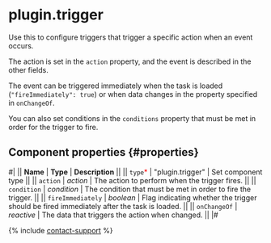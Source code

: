 # plugin.trigger

Use this to configure triggers that trigger a specific action when an event occurs.

The action is set in the `action` property, and the event is described in the other fields.

The event can be triggered immediately when the task is loaded (`"fireImmediately": true`) or when data changes in the property specified in `onChangeOf`.

You can also set conditions in the `conditions` property that must be met in order for the trigger to fire.

## Component properties {#properties}

#|
|| **Name** | **Type** | **Description** ||
|| `type`<span style="color: red">\*</span> | "plugin.trigger" | Set component type ||
|| `action` | _action_ | The action to perform when the trigger fires. ||
|| `condition` | _condition_ | The condition that must be met in order to fire the trigger. ||
|| `fireImmediately` | _boolean_ | Flag indicating whether the trigger should be fired immediately after the task is loaded. ||
|| `onChangeOf` | _reactive_ | The data that triggers the action when changed. ||
|#

{% include [contact-support](../_includes/contact-support.md) %}
